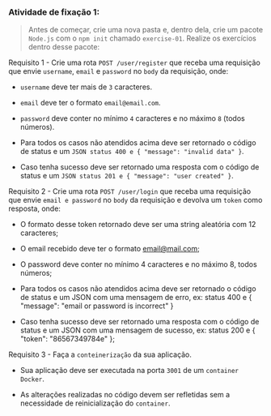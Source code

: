 ###  Atividade de fixação 1:
> Antes de começar, crie uma nova pasta e, dentro dela, crie um pacote `Node.js` com o `npm init` chamado `exercise-01`. Realize os exercícios dentro desse pacote:

Requisito 1 - Crie uma rota `POST /user/register` que receba uma requisição que envie `username`, `email` e `password` no `body` da requisição, onde:

* `username` deve ter mais de `3` caracteres.

* `email` deve ter o formato `email@email.com`.

* `password` deve conter no mínimo `4` caracteres e no máximo `8` (todos números).

* Para todos os casos não atendidos acima deve ser retornado o código de status e um `JSON status 400 e { "message": "invalid data" }`.

* Caso tenha sucesso deve ser retornado uma resposta com o código de status e um `JSON status 201 e { "message": "user created" }`.


Requisito 2 - Crie uma rota `POST /user/login` que receba uma requisição que envie `email e password` no `body` da requisição e devolva um `token` como resposta, onde:

* O formato desse token retornado deve ser uma string aleatória com 12 caracteres;

* O email recebido deve ter o formato email@mail.com;

* O password deve conter no mínimo 4 caracteres e no máximo 8, todos números;

* Para todos os casos não atendidos acima deve ser retornado o código de status e um JSON com uma mensagem de erro, ex: status 400 e { "message": "email or password is incorrect" }

* Caso tenha sucesso deve ser retornado uma resposta com o código de status e um JSON com uma mensagem de sucesso, ex: status 200 e { "token": "86567349784e" };


Requisito 3 - Faça a `conteinerização` da sua aplicação.

* Sua aplicação deve ser executada na porta `3001` de um `container` `Docker`.

* As alterações realizadas no código devem ser refletidas sem a necessidade de reinicialização do `container`.
